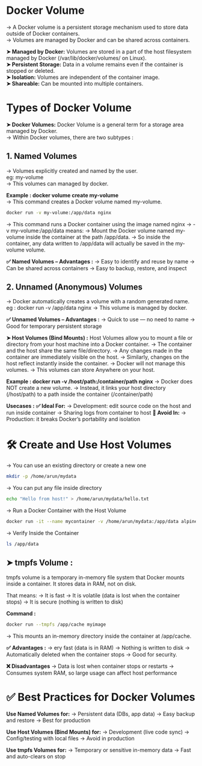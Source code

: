 
# **Docker Volume**

→ A Docker volume is a persistent storage mechanism used to store data outside of Docker containers.  
→ Volumes are managed by Docker and can be shared across containers.

**➤ Managed by Docker:** Volumes are stored in a part of the host filesystem managed by Docker (/var/lib/docker/volumes/ on Linux).  
**➤ Persistent Storage:** Data in a volume remains even if the container is stopped or deleted.  
**➤ Isolation:** Volumes are independent of the container image.  
**➤ Shareable:** Can be mounted into multiple containers.

# **Types of Docker Volume**

**➤ Docker Volumes:** Docker Volume is a general term for a storage area managed by Docker.  
→ Within Docker volumes, there are two subtypes :

## **1. Named Volumes**  
→ Volumes explicitly created and named by the user.  
eg: my-volume  
→ This volumes can managed by docker.

**Example : docker volume create my-volume**  
→ This command creates a Docker volume named my-volume.

```bash
docker run -v my-volume:/app/data nginx
```
→ This command runs a Docker container using the image named nginx
→ -v my-volume:/app/data means:
→ Mount the Docker volume named my-volume inside the container at the path /app/data.
→ So inside the container, any data written to /app/data will actually be saved in the my-volume volume.

**✅ Named Volumes – Advantages :**
→ Easy to identify and reuse by name
→ Can be shared across containers
→ Easy to backup, restore, and inspect

## **2. Unnamed (Anonymous) Volumes**

→ Docker automatically creates a volume with a random generated name.
eg : docker run -v /app/data nginx
→ This volume is managed by docker.

**✅ Unnamed Volumes – Advantages :**
→ Quick to use — no need to name
→ Good for temporary persistent storage

**➤ Host Volumes (Bind Mounts) :** Host Volumes allow you to mount a file or directory from your host machine into a Docker container.
→ The container and the host share the same file/directory.
→ Any changes made in the container are immediately visible on the host.
→ Similarly, changes on the host reflect instantly inside the container.
→ Docker will not manage this volumes.
→ This volumes can store Anywhere on your host.

**Example : docker run -v /host/path:/container/path nginx**
→ Docker does NOT create a new volume.
→ Instead, it links your host directory (/host/path) to a path inside the container (/container/path)

**Usecases :**
**✅ Ideal For:**
→ Development: edit source code on the host and run inside container
→ Sharing logs from container to host
**🚫 Avoid In:**
→ Production: it breaks Docker’s portability and isolation

# **🛠️ Create and Use Host Volumes**

→ You can use an existing directory or create a new one

```bash
mkdir -p /home/arun/mydata
```

→ You can put any file inside directory

```bash
echo "Hello from host!" > /home/arun/mydata/hello.txt
```

→ Run a Docker Container with the Host Volume

```bash
docker run -it --name mycontainer -v /home/arun/mydata:/app/data alpine
```

→ Verify Inside the Container

```bash
ls /app/data
```

## **➤ tmpfs Volume :**

tmpfs volume is a temporary in-memory file system that Docker mounts inside a container. It stores data in RAM, not on disk.

That means:
→ It is fast
→ It is volatile (data is lost when the container stops)
→ It is secure (nothing is written to disk)

**Command :**

```bash
docker run --tmpfs /app/cache myimage
```

→ This mounts an in-memory directory inside the container at /app/cache.

**✅ Advantages :**
→ ery fast (data is in RAM)
→ Nothing is written to disk
→ Automatically deleted when the container stops
→ Good for security.

**❌ Disadvantages**
→ Data is lost when container stops or restarts
→ Consumes system RAM, so large usage can affect host performance

# **✅ Best Practices for Docker Volumes**

**Use Named Volumes for:**
→ Persistent data (DBs, app data)
→ Easy backup and restore
→ Best for production

**Use Host Volumes (Bind Mounts) for:**
→ Development (live code sync)
→ Config/testing with local files
→ Avoid in production

**Use tmpfs Volumes for:**
→ Temporary or sensitive in-memory data
→ Fast and auto-clears on stop

```

